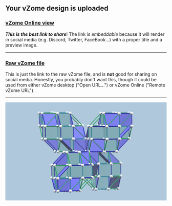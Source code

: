 ## Your vZome design is uploaded

### [vZome Online view][embed]

***This is the best link to share***!  The link is *embeddable* because it will render in social media (e.g. Discord, Twitter, FaceBook...) with a proper title and a preview image.

---

### [Raw vZome file][raw]

This is just the link to the raw vZome file, and is **not** good for
sharing on social media.
Honestly, you probably don't want this, though it could be used from either
vZome desktop ("Open URL...") or vZome Online ("Remote vZome URL").

---

![Image](<Tetra-6-zone-hybrid.png>)


[embed]: <https://vzome.com/app/embed.py?url=https://raw.githubusercontent.com/John-Kostick/vzome-sharing/main/2021/09/10/17-42-46-Tetra-6-zone-hybrid/Tetra-6-zone-hybrid.vZome>
[raw]: <https://raw.githubusercontent.com/John-Kostick/vzome-sharing/main/2021/09/10/17-42-46-Tetra-6-zone-hybrid/Tetra-6-zone-hybrid.vZome>
